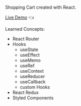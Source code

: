 Shopping Cart created with React.

[Live Demo](https://gonzalo102.github.io/shopping-cart2/) :point_left:

Learned Concepts:

- React Router
- Hooks
  - useState
  - useEffect
  - useMemo
  - useRef
  - useContext
  - useReducer
  - useCallback
  - custom Hooks
- React Redux
- Styled Components
